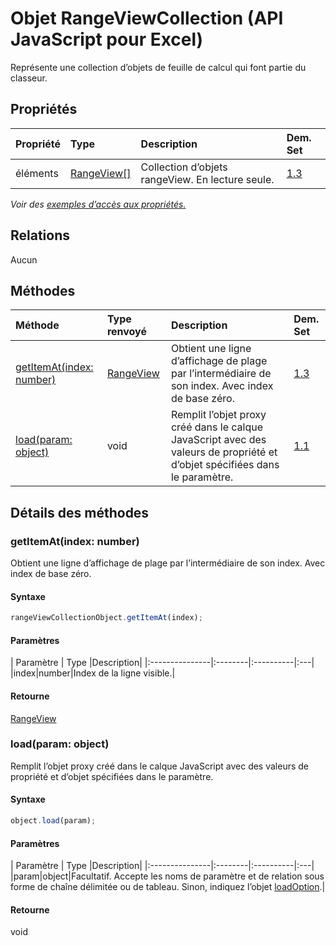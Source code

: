 # <a name="rangeviewcollection-object-javascript-api-for-excel"></a>Objet RangeViewCollection (API JavaScript pour Excel)

Représente une collection d’objets de feuille de calcul qui font partie du classeur.

## <a name="properties"></a>Propriétés

| Propriété     | Type   |Description| Dem. Set|
|:---------------|:--------|:----------|:----|
|éléments|[RangeView[]](rangeview.md)|Collection d’objets rangeView. En lecture seule.|[1.3](../requirement-sets/excel-api-requirement-sets.md)|

_Voir des [exemples d’accès aux propriétés.](#property-access-examples)_

## <a name="relationships"></a>Relations
Aucun


## <a name="methods"></a>Méthodes

| Méthode           | Type renvoyé    |Description| Dem. Set|
|:---------------|:--------|:----------|:----|
|[getItemAt(index: number)](#getitematindex-number)|[RangeView](rangeview.md)|Obtient une ligne d’affichage de plage par l’intermédiaire de son index. Avec index de base zéro.|[1.3](../requirement-sets/excel-api-requirement-sets.md)|
|[load(param: object)](#loadparam-object)|void|Remplit l’objet proxy créé dans le calque JavaScript avec des valeurs de propriété et d’objet spécifiées dans le paramètre.|[1.1](../requirement-sets/excel-api-requirement-sets.md)|

## <a name="method-details"></a>Détails des méthodes


### <a name="getitematindex-number"></a>getItemAt(index: number)
Obtient une ligne d’affichage de plage par l’intermédiaire de son index. Avec index de base zéro.

#### <a name="syntax"></a>Syntaxe
```js
rangeViewCollectionObject.getItemAt(index);
```

#### <a name="parameters"></a>Paramètres
| Paramètre    | Type   |Description|
|:---------------|:--------|:----------|:---|
|index|number|Index de la ligne visible.|

#### <a name="returns"></a>Retourne
[RangeView](rangeview.md)

### <a name="loadparam-object"></a>load(param: object)
Remplit l’objet proxy créé dans le calque JavaScript avec des valeurs de propriété et d’objet spécifiées dans le paramètre.

#### <a name="syntax"></a>Syntaxe
```js
object.load(param);
```

#### <a name="parameters"></a>Paramètres
| Paramètre    | Type   |Description|
|:---------------|:--------|:----------|:---|
|param|object|Facultatif. Accepte les noms de paramètre et de relation sous forme de chaîne délimitée ou de tableau. Sinon, indiquez l’objet [loadOption](loadoption.md).|

#### <a name="returns"></a>Retourne
void
